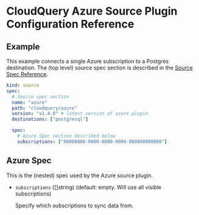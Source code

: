 # CloudQuery Azure Source Plugin Configuration Reference

## Example

This example connects a single Azure subscription to a Postgres destination. The (top level) source spec section is described in the [Source Spec Reference](https://www.cloudquery.io/docs/reference/source-spec).

```yml
kind: source
spec:
  # Source spec section
  name: "azure"
  path: "cloudquery/azure"
  version: "v1.4.0" # latest version of azure plugin
  destinations: ["postgresql"]

  spec:
    # Azure Spec section described below
    subscriptions: ["00000000-0000-0000-0000-000000000000"]
```

## Azure Spec

This is the (nested) spec used by the Azure source plugin.

- `subscriptions` ([]string) (default: empty. Will use all visible subscriptions)

  Specify which subscriptions to sync data from.

